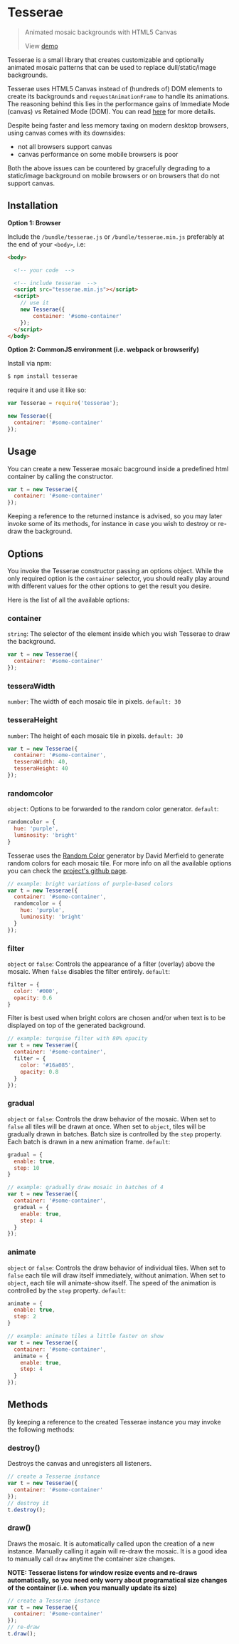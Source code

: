 Tesserae
=======================

> Animated mosaic backgrounds with HTML5 Canvas
>
> View [demo](https://thet0dd.github.io/tesserae/)

Tesserae is a small library that creates customizable and optionally animated mosaic patterns that can be used to replace dull/static/image backgrounds.

Tesserae uses HTML5 Canvas instead of (hundreds of) DOM elements to create its backgrounds and `requestAnimationFrame` to handle its animations.
The reasoning behind this lies in the performance gains of Immediate Mode (canvas) vs Retained Mode (DOM). You can read [here](https://www.kirupa.com/html5/dom_vs_canvas.htm) for more details.

Despite being faster and less memory taxing on modern desktop browsers, using canvas comes with its downsides:

* not all browsers support canvas
* canvas performance on some mobile browsers is poor

Both the above issues can be countered by gracefully degrading to a static/image background on mobile browsers or on browsers that do not support canvas.


Installation
------------

**Option 1: Browser**

Include the `/bundle/tesserae.js` or `/bundle/tesserae.min.js` preferably at the end of your `<body>`, i.e:


```html
<body>

  <!-- your code  -->

  <!-- include tesserae  -->
  <script src="tesserae.min.js"></script>
  <script>
    // use it
	new Tesserae({
		container: '#some-container'
	});
  </script>
</body>
```


**Option 2: CommonJS environment (i.e. webpack or browserify)**

Install via npm:

```sh
$ npm install tesserae
```

require it and use it like so:

```js
var Tesserae = require('tesserae');

new Tesserae({
  container: '#some-container'
});
```


Usage
------------

You can create a new Tesserae mosaic bacground inside a predefined html container by calling the constructor.


```js
var t = new Tesserae({
  container: '#some-container'
});
```

Keeping a reference to the returned instance is advised, so you may later invoke some of its methods, for instance in case you wish to destroy or re-draw the background.


Options
------------

You invoke the Tesserae constructor passing an options object. While the only required option is the `container` selector, you should really play around with different values for the other options to get the result you desire.

Here is the list of all the available options:


### container

`string`: The selector of the element inside which you wish Tesserae to draw the background.

```js
var t = new Tesserae({
  container: '#some-container'
});
```

### tesseraWidth

`number`: The width of each mosaic tile in pixels. `default: 30`

### tesseraHeight

`number`: The height of each mosaic tile in pixels. `default: 30`

```js
var t = new Tesserae({
  container: '#some-container',
  tesseraWidth: 40,
  tesseraHeight: 40
});
```

### randomcolor

`object`: Options to be forwarded to the random color generator.
`default`:
```js
randomcolor = {
  hue: 'purple',
  luminosity: 'bright'
}
```

Tesserae uses the [Random Color](https://randomcolor.llllll.li/) generator by David Merfield to generate random colors for each mosaic tile. For more info on all the available options you can check the [project's github page](https://github.com/davidmerfield/randomColor#options).

```js
// example: bright variations of purple-based colors
var t = new Tesserae({
  container: '#some-container',
  randomcolor = {
	hue: 'purple',
	luminosity: 'bright'
  }
});
```

### filter

`object` or `false`: Controls the appearance of a filter (overlay) above the mosaic. When `false` disables the filter entirely.
`default`:
```js
filter = {
  color: '#000',
  opacity: 0.6
}
```

Filter is best used when bright colors are chosen and/or when text is to be displayed on top of the generated background.

```js
// example: turquise filter with 80% opacity
var t = new Tesserae({
  container: '#some-container',
  filter = {
	color: '#16a085',
	opacity: 0.8
  }
});
```

### gradual

`object` or `false`: Controls the draw behavior of the mosaic. When set to `false` all tiles will be drawn at once. When set to `object`, tiles will be gradually drawn in batches. Batch size is controlled by the `step` property. Each batch is drawn in a new animation frame. `default`:
```js
gradual = {
  enable: true,
  step: 10
}
```

```js
// example: gradually draw mosaic in batches of 4
var t = new Tesserae({
  container: '#some-container',
  gradual = {
    enable: true,
    step: 4
  }
});
```

### animate

`object` or `false`: Controls the draw behavior of individual tiles. When set to `false` each tile will draw itself immediately, without animation. When set to `object`, each tile will animate-show itself. The speed of the animation is controlled by the `step` property. `default`:
```js
animate = {
  enable: true,
  step: 2
}
```

```js
// example: animate tiles a little faster on show
var t = new Tesserae({
  container: '#some-container',
  animate = {
    enable: true,
    step: 4
  }
});
```

Methods
------------

By keeping a reference to the created Tesserae instance you may invoke the following methods:


### destroy()

Destroys the canvas and unregisters all listeners.

```js
// create a Tesserae instance
var t = new Tesserae({
  container: '#some-container'
});
// destroy it
t.destroy();
```

### draw()

Draws the mosaic. It is automatically called upon the creation of a new instance. Manually calling it again will re-draw the mosaic. It is a good idea to manually call `draw` anytime the container size changes.

**NOTE: Tesserae listens for window resize events and re-draws automatically, so you need only worry about programatical size changes of the container (i.e. when you manually update its size)**

```js
// create a Tesserae instance
var t = new Tesserae({
  container: '#some-container'
});
// re-draw
t.draw();
```

